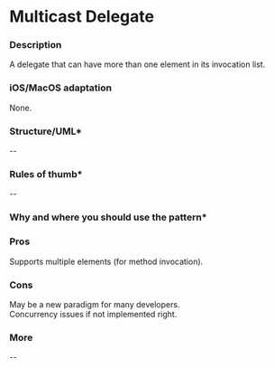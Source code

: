 

# Multicast Delegate

### Description </br>
A delegate that can have more than one element in its invocation list. </br>

### iOS/MacOS adaptation </br>
None. </br>

### Structure/UML*
--

### Rules of thumb*
--

### Why and where you should use the pattern*

### Pros </br>
Supports multiple elements (for method invocation). </br>

### Cons </br>
May be a new paradigm for many developers. </br>
Concurrency issues if not implemented right. </br>

### More
--
